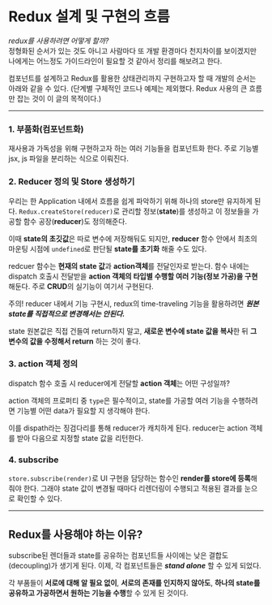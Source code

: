 # Redux 설계 및 구현의 흐름

_redux를 사용하려면 어떻게 할까?_  
정형화된 순서가 있는 것도 아니고 사람마다 또 개발 환경마다 천지차이를 보이겠지만 나에게는 어느정도 가이드라인이 필요할 것 같아서 정리를 해보려고 한다.

컴포넌트를 설계하고 Redux를 활용한 상태관리까지 구현하고자 할 때 개발의 순서는 아래와 같을 수 있다. (단계별 구체적인 코드나 예제는 제외했다. Redux 사용의 큰 흐름만 잡는 것이 이 글의 목적이다.)

---

### 1. 부품화(컴포넌트화)

재사용과 가독성을 위해 구현하고자 하는 여러 기능들을 컴포넌트화 한다. 주로 기능별 jsx, js 파일을 분리하는 식으로 이뤄진다.

### 2. Reducer 정의 및 Store 생성하기

우리는 한 Application 내에서 흐름을 쉽게 파악하기 위해 하나의 store만 유지하게 된다. `Redux.createStore(reducer)`로 관리할 정보(**state**)를 생성하고 이 정보들을 가공할 함수 공장(**reducer**)도 정의해준다.

이때 **state의 초깃값**은 따로 변수에 저장해둬도 되지만, **reducer** 함수 안에서 최초의 마운팅 시점에 `undefined`로 판단될 **state를 초기화** 해줄 수도 있다.

redcuer 함수는 **현재의 state 값**과 **action객체**를 전달인자로 받는다. 함수 내에는 dispatch 호출시 전달받을 **action 객체의 타입별 수행할 여러 기능(정보 가공)을 구현**해둔다. 주로 **CRUD**의 실기능이 여기서 구현된다.

주의! reducer 내에서 기능 구현시, redux의 time-traveling 기능을 활용하려면 **_원본 state를 직접적으로 변경해서는 안된다._**

state 원본값은 직접 건들여 return하지 말고, **새로운 변수에 state 값을 복사**한 뒤 **그 변수의 값을 수정해서 return** 하는 것이 좋다.

### 3. action 객체 정의

dispatch 함수 호출 시 reducer에게 전달할 **action 객체**는 어떤 구성일까?

action 객체의 프로퍼티 중 `type`은 필수적이고, state를 가공할 여러 기능을 수행하려면 기능별 어떤 data가 필요할 지 생각해야 한다.

이를 dispath라는 징검다리를 통해 reducer가 캐치하게 된다.
reducer는 action 객체를 받아 다음으로 지정할 state 값을 리턴한다.

### 4. subscribe

`store.subscribe(render)`로 UI 구현을 담당하는 함수인 **render를 store에 등록**해줘야 한다. 그래야 state 값이 변경될 때마다 리렌더링이 수행되고 적용된 결과를 눈으로 확인할 수 있다.

---

## Redux를 사용해야 하는 이유?

subscribe된 렌더들과 state를 공유하는 컴포넌트들 사이에는 낮은 결합도(decoupling)가 생기게 된다. 이제, 각 컴포넌트들은 **_stand alone_** 할 수 있게 되었다.

각 부품들이 **서로에 대해 알 필요 없이**, **서로의 존재를 인지하지 않아도**, **하나의 state를 공유하고 가공하면서 원하는 기능을 수행**할 수 있게 된 것이다.
